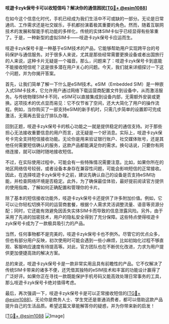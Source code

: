 **吱遊卡zyk保号卡可以收短信吗？解决你的通信困扰[[TG💪+ @esim1088](https://t.me/s/esim1088)]**

在如今这个信息化时代，手机已经成为我们生活中不可或缺的一部分。无论是日常通讯、工作需求还是社交娱乐，手机都扮演着极其重要的角色。然而，随着互联网技术的发展和智能手机功能的多样化，传统的实体SIM卡似乎已经显得有些笨重了。于是，一种新型的虚拟SIM卡——吱遊卡zyk保号卡应运而生。

吱遊卡zyk保号卡是一种基于eSIM技术的产品，它能够帮助用户实现跨平台的号码保护与通信服务。对于很多人来说，尤其是那些经常需要更换设备或者出国旅行的人来说，这种卡片无疑是一个福音。那么，问题来了：吱遊卡zyk保号卡到底能不能接收短信呢？这是很多潜在用户关心的问题。今天，我们就来详细探讨一下这个问题，并为你揭开答案。

首先，让我们简单了解一下什么是eSIM技术。eSIM（Embedded SIM）是一种嵌入式SIM卡技术，它允许用户通过网络下载运营商配置文件到设备中，从而激活服务。与传统物理SIM卡不同，eSIM可以直接集成到设备内部，无需额外安装或更换。这项技术的优点显而易见：它不仅节省了空间，还大大简化了用户的操作流程。例如，当你购买了一部支持eSIM的新手机时，只需几步简单的设置即可完成激活，无需再去营业厅排队办理。

回到正题，吱遊卡zyk保号卡的核心功能之一就是提供稳定的通信支持。对于那些担心无法接收重要信息的用户而言，这无疑是一个好消息。实际上，吱遊卡zyk保号卡完全支持短信接收功能。无论你是用来验证银行账户、社交媒体账号，还是其他任何需要短信确认的服务，这款产品都能满足你的需求。换句话说，只要你有网络连接，就可以随时随地接收短信。

不过，在实际使用过程中，可能会有一些特殊情况需要注意。比如，如果你所在的地区网络信号较弱，或者设备本身存在兼容性问题，可能会影响短信的正常接收。因此，在选择吱遊卡zyk保号卡之前，建议先确认自己的设备是否支持eSIM功能，并检查网络环境是否稳定。此外，为了确保最佳体验，最好提前阅读官方提供的使用指南，了解如何正确配置和管理你的卡片。

除了基本的短信接收功能外，吱遊卡zyk保号卡还提供了许多附加价值。例如，它可以让你轻松切换不同的运营商套餐，根据个人需求灵活调整流量、语音等资源分配；同时，它还能有效避免因丢失实体SIM卡而导致的信息泄露风险。另外，由于采用了先进的加密技术，用户的隐私安全得到了充分保障。这些特点使得吱遊卡zyk保号卡成为了一款极具吸引力的产品。

当然，任何事物都不是完美的，吱遊卡zyk保号卡也不例外。尽管它的优点众多，但也有部分用户反映，初次使用时可能会遇到一些小麻烦，比如初始化过程不够直观、客服响应速度有待提高等。对此，官方团队也在不断优化改进，力求为用户提供更加便捷高效的解决方案。

总的来说，吱遊卡zyk保号卡是一款非常实用且具有前瞻性的产品。它不仅解决了传统SIM卡带来的诸多不便，还凭借其独特的eSIM技术和丰富的功能设计赢得了广泛好评。如果你正在寻找一款既能保护手机号码又能高效处理日常事务的工具，那么吱遊卡zyk保号卡绝对值得考虑。

最后，再次强调一下，吱遊卡zyk保号卡是可以正常接收短信的[[TG💪+ @esim1088](https://t.me/s/esim1088)]。无论你是商务人士、学生党还是普通消费者，都可以借助这款产品提升自己的生活品质。希望这篇文章能解答你的疑惑，并为你带来新的启发！

[[TG💪+ @esim1088](https://t.me/s/esim1088) ![Image](https://i.postimg.cc/4NQfJmqS/Snipaste-2025-05-13-00-14-12.png)]